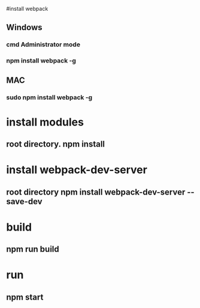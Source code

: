 #install webpack
## Windows 
### cmd Administrator mode
### npm install webpack -g

## MAC
### sudo npm install webpack -g
 
# install modules
## root directory.   npm install

# install webpack-dev-server
##  root directory npm install webpack-dev-server --save-dev

# build
## npm run build

# run
## npm start  

